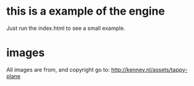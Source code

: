 # this is a example of the engine
Just run the index.html to see a small example.

# images
All images are from, and copyright go to: 
http://kenney.nl/assets/tappy-plane